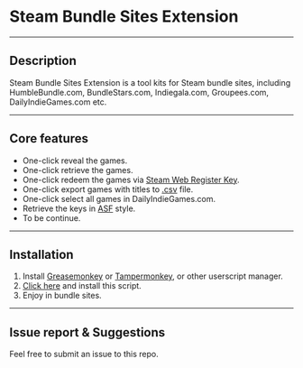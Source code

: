 # Steam Bundle Sites Extension

---

## Description

Steam Bundle Sites Extension is a tool kits for Steam bundle sites, including HumbleBundle.com, BundleStars.com, Indiegala.com, Groupees.com, DailyIndieGames.com etc.

---

## Core features

- One-click reveal the games.
- One-click retrieve the games.
- One-click redeem the games via [Steam Web Register Key](https://store.steampowered.com/account/registerkey).
- One-click export games with titles to [.csv](https://en.wikipedia.org/wiki/Comma-separated_values) file.
- One-click select all games in DailyIndieGames.com.
- Retrieve the keys in [ASF](https://github.com/JustArchi/ArchiSteamFarm) style.
- To be continue.

---

## Installation

1. Install [Greasemonkey](http://www.greasespot.net/) or [Tampermonkey](https://tampermonkey.net/), or other userscript manager.
2. [Click here](https://github.com/clancy-chao/Steam-Bundle-Sites-Extension/raw/master/SteamBundleSitesExtension.user.js) and install this script.
3. Enjoy in bundle sites.

---

## Issue report & Suggestions

Feel free to submit an issue to this repo.
